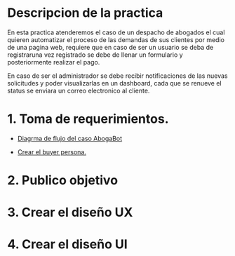 # Descripcion de la practica

En esta practica atenderemos el caso de un despacho de abogados el cual quieren automatizar el proceso de las demandas de sus clientes por medio de una pagina web, requiere que en caso de ser un usuario se deba de registraruna vez registrado se debe de llenar un formulario y posteriormente realizar el pago.

En caso de ser el administrador se debe recibir notificaciones de las nuevas solicitudes y poder visualizarlas en un dashboard, cada que se renueve el status se enviara un correo electronico al cliente.

# 1. Toma de requerimientos.

   - [Diagrma de flujo del caso AbogaBot](archivos/practica%201/diagrama.pdf)
   
   - [Crear el buyer persona.](archivos/practica%201/buyer%20persona.pdf)

# 2. Publico objetivo
# 3. Crear el diseño UX
# 4. Crear el diseño UI
